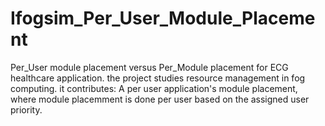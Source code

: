 # Ifogsim_Per_User_Module_Placement
Per_User module placement versus Per_Module placement for ECG healthcare application. 
the project studies resource management in fog computing. 
it contributes:  A per user application's module placement, where module placemment is done per user based on the assigned user priority.
